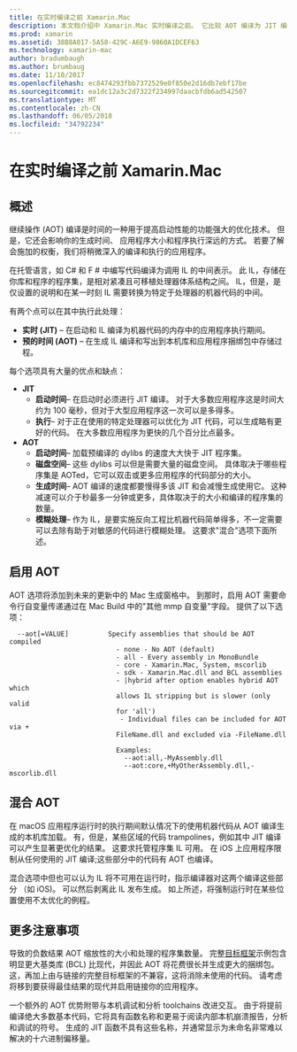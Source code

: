 ```yaml
---
title: 在实时编译之前 Xamarin.Mac
description: 本文档介绍中 Xamarin.Mac 实时编译之前。 它比较 AOT 编译为 JIT 编译，说明了如何启用 AOT 中，并将混合 AOT 探讨。
ms.prod: xamarin
ms.assetid: 38B8A017-5A58-429C-A6E9-9860A1DCEF63
ms.technology: xamarin-mac
author: bradumbaugh
ms.author: brumbaug
ms.date: 11/10/2017
ms.openlocfilehash: ec8474293fbb7372529e0f850e2d16db7ebf17be
ms.sourcegitcommit: ea1dc12a3c2d7322f234997daacbfdb6ad542507
ms.translationtype: MT
ms.contentlocale: zh-CN
ms.lasthandoff: 06/05/2018
ms.locfileid: "34792234"
---
```

# <a name="xamarinmac-ahead-of-time-compilation"></a>在实时编译之前 Xamarin.Mac

## <a name="overview"></a>概述

继续操作 (AOT) 编译是时间的一种用于提高启动性能的功能强大的优化技术。 但是，它还会影响你的生成时间、 应用程序大小和程序执行深远的方式。 若要了解会施加的权衡，我们将稍微深入的编译和执行的应用程序。

在托管语言，如 C# 和 F # 中编写代码编译为调用 IL 的中间表示。 此 IL，存储在你库和程序的程序集，是相对紧凑且可移植处理器体系结构之间。 IL，但是，是仅设置的说明和在某一时刻 IL 需要转换为特定于处理器的机器代码的中间。

有两个点可以在其中执行此处理：

- **实时 (JIT)** – 在启动和 IL 编译为机器代码的内存中的应用程序执行期间。
- **预的时间 (AOT)** – 在生成 IL 编译和写出到本机库和应用程序捆绑包中存储过程。

每个选项具有大量的优点和缺点：

- **JIT**
  - **启动时间**– 在启动时必须进行 JIT 编译。 对于大多数应用程序这是时间大约为 100 毫秒，但对于大型应用程序这一次可以是多得多。
  - **执行**– 对于正在使用的特定处理器可以优化为 JIT 代码，可以生成略有更好的代码。 在大多数应用程序为更快的几个百分比点最多。
- **AOT**
  - **启动时间**– 加载预编译的 dylibs 的速度大大快于 JIT 程序集。
  - **磁盘空间**– 这些 dylibs 可以但是需要大量的磁盘空间。 具体取决于哪些程序集是 AOTed，它可以双击或更多应用程序的代码部分的大小。
  - **生成时间**– AOT 编译的速度都要慢得多该 JIT 和会减慢生成使用它。 这种减速可以介于秒最多一分钟或更多，具体取决于的大小和编译的程序集的数量。
  - **模糊处理**– 作为 IL，是要实施反向工程比机器代码简单得多，不一定需要可以去除有助于对敏感的代码进行模糊处理。 这要求"混合"选项下面所述。

## <a name="enabling-aot"></a>启用 AOT

AOT 选项将添加到未来的更新中的 Mac 生成窗格中。 到那时，启用 AOT 需要命令行自变量传递通过在 Mac Build 中的"其他 mmp 自变量"字段。 提供了以下选项：


      --aot[=VALUE]          Specify assemblies that should be AOT compiled
                               - none - No AOT (default)
                               - all - Every assembly in MonoBundle
                               - core - Xamarin.Mac, System, mscorlib
                               - sdk - Xamarin.Mac.dll and BCL assemblies
                               - |hybrid after option enables hybrid AOT which
                               allows IL stripping but is slower (only valid
                               for 'all')
                                - Individual files can be included for AOT via +
                               FileName.dll and excluded via -FileName.dll

                               Examples:
                                 --aot:all,-MyAssembly.dll
                                 --aot:core,+MyOtherAssembly.dll,-mscorlib.dll



## <a name="hybrid-aot"></a>混合 AOT

在 macOS 应用程序运行时的执行期间默认情况下的使用机器代码从 AOT 编译生成的本机库加载。 有，但是，某些区域的代码 trampolines，例如其中 JIT 编译可以产生显著更优化的结果。 这要求托管程序集 IL 可用。 在 iOS 上应用程序限制从任何使用的 JIT 编译;这些部分中的代码有 AOT 也编译。

混合选项中但也可以认为 IL 将不可用在运行时，指示编译器对这两个编译这些部分 （如 iOS)。 可以然后剥离此 IL 发布生成。 如上所述，将强制运行时在某些位置使用不太优化的例程。

## <a name="further-considerations"></a>更多注意事项

导致的负数结果 AOT 缩放性的大小和处理的程序集数量。 完整[目标框架](~/mac/platform/target-framework.md)示例包含明显更大基类库 (BCL) 比现代，并因此 AOT 将花费很长并生成更大的捆绑包。 这，再加上由与链接的完整目标框架的不兼容，这将消除未使用的代码。 请考虑将移到要获得最佳结果的现代并启用链接你的应用程序。

一个额外的 AOT 优势附带与本机调试和分析 toolchains 改进交互。 由于将提前编译绝大多数基本代码，它将具有函数名称和更易于阅读内部本机崩溃报告，分析和调试的符号。 生成的 JIT 函数不具有这些名称，并通常显示为未命名非常难以解决的十六进制偏移量。
